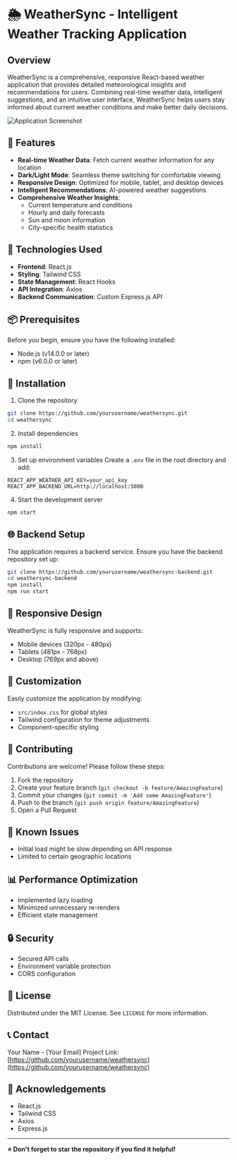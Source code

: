 # 🌦️ WeatherSync - Intelligent Weather Tracking Application

## Overview

WeatherSync is a comprehensive, responsive React-based weather application that provides detailed meteorological insights and recommendations for users. Combining real-time weather data, intelligent suggestions, and an intuitive user interface, WeatherSync helps users stay informed about current weather conditions and make better daily decisions.

![Application Screenshot](path/to/screenshot.png)

## 🌟 Features

- **Real-time Weather Data**: Fetch current weather information for any location
- **Dark/Light Mode**: Seamless theme switching for comfortable viewing
- **Responsive Design**: Optimized for mobile, tablet, and desktop devices
- **Intelligent Recommendations**: AI-powered weather suggestions
- **Comprehensive Weather Insights**:
  - Current temperature and conditions
  - Hourly and daily forecasts
  - Sun and moon information
  - City-specific health statistics

## 🚀 Technologies Used

- **Frontend**: React.js
- **Styling**: Tailwind CSS
- **State Management**: React Hooks
- **API Integration**: Axios
- **Backend Communication**: Custom Express.js API

## 📦 Prerequisites

Before you begin, ensure you have the following installed:
- Node.js (v14.0.0 or later)
- npm (v6.0.0 or later)

## 🔧 Installation

1. Clone the repository
```bash
git clone https://github.com/yourusername/weathersync.git
cd weathersync
```

2. Install dependencies
```bash
npm install
```

3. Set up environment variables
Create a `.env` file in the root directory and add:
```
REACT_APP_WEATHER_API_KEY=your_api_key
REACT_APP_BACKEND_URL=http://localhost:5000
```

4. Start the development server
```bash
npm start
```

## 🌐 Backend Setup

The application requires a backend service. Ensure you have the backend repository set up:

```bash
git clone https://github.com/yourusername/weathersync-backend.git
cd weathersync-backend
npm install
npm run start
```

## 📱 Responsive Design

WeatherSync is fully responsive and supports:
- Mobile devices (320px - 480px)
- Tablets (481px - 768px)
- Desktop (769px and above)

## 🎨 Customization

Easily customize the application by modifying:
- `src/index.css` for global styles
- Tailwind configuration for theme adjustments
- Component-specific styling

## 🤝 Contributing

Contributions are welcome! Please follow these steps:

1. Fork the repository
2. Create your feature branch (`git checkout -b feature/AmazingFeature`)
3. Commit your changes (`git commit -m 'Add some AmazingFeature'`)
4. Push to the branch (`git push origin feature/AmazingFeature`)
5. Open a Pull Request

## 🐛 Known Issues

- Initial load might be slow depending on API response
- Limited to certain geographic locations

## 📊 Performance Optimization

- Implemented lazy loading
- Minimized unnecessary re-renders
- Efficient state management

## 🔒 Security

- Secured API calls
- Environment variable protection
- CORS configuration

## 📜 License

Distributed under the MIT License. See `LICENSE` for more information.

## 📞 Contact

Your Name - [Your Email]
Project Link: [https://github.com/yourusername/weathersync](https://github.com/yourusername/weathersync)

## 🙏 Acknowledgements

- React.js
- Tailwind CSS
- Axios
- Express.js

---

**⭐ Don't forget to star the repository if you find it helpful!**
